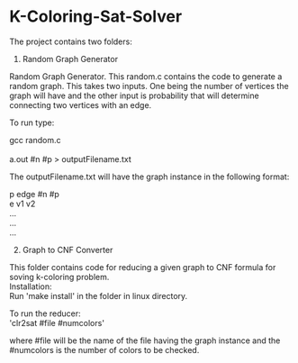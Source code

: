 # K-Coloring-Sat-Solver

The project contains two folders: 
  1. Random Graph Generator
  
Random Graph Generator.
This random.c contains the code to generate a random graph. This takes two inputs.
One being the number of vertices the graph will have and the other input is probability that will determine connecting 
two vertices with an edge.

To run type: 

  gcc random.c <br />  
  a.out #n #p > outputFilename.txt
  
The outputFilename.txt will have the graph instance in the following format:

p edge #n #p<br />
e v1 v2<br />
...<br />
...<br />
...



  2. Graph to CNF Converter
  
This folder contains code for reducing a given graph to CNF formula for soving k-coloring problem.<br />
Installation: <br />
	Run 'make install' in the folder in linux directory.
  
To run the reducer:<br />
	'clr2sat #file #numcolors'

where #file will be the name of the file having the graph instance and the #numcolors is the number of colors to be checked.
